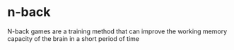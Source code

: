 # n-back
N-back games are a training method that can improve the working memory capacity of the brain in a short period of time
